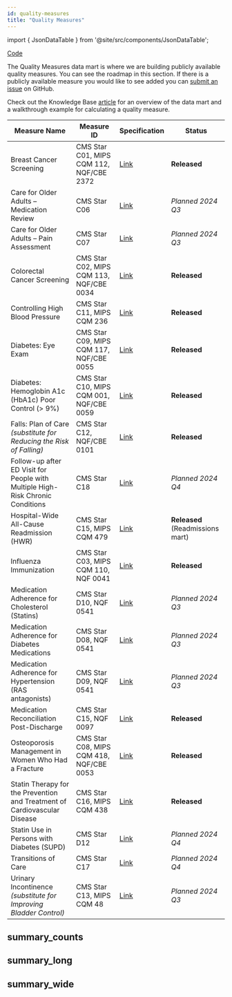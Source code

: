 ```yaml
---
id: quality-measures
title: "Quality Measures"
---
```


import { JsonDataTable } from '@site/src/components/JsonDataTable';

[Code](https://github.com/tuva-health/tuva/tree/main/models/quality_measures)

The Quality Measures data mart is where we are building publicly available 
quality measures. You can see the roadmap in this section. If there is a 
publicly available measure you would like to see added you can [submit an issue](https://github.com/tuva-health/the_tuva_project/issues) 
on GitHub.

Check out the Knowledge Base [article](../knowledge-base/quality-measures)
for an overview of the data mart and a walkthrough example for calculating a 
quality measure.

| Measure Name                                                                   | Measure ID                               | Specification                                                                 | Status                           | 
|--------------------------------------------------------------------------------|------------------------------------------|-------------------------------------------------------------------------------|----------------------------------|
| Breast Cancer Screening                                                        | CMS Star C01, MIPS CQM 112, NQF/CBE 2372 | [Link](https://qpp.cms.gov/docs/QPP_quality_measure_specifications/Claims-Registry-Measures/2023_Measure_112_MedicarePartBClaims.pdf) | **Released**                     |
| Care for Older Adults – Medication Review                                      | CMS Star C06                             | [Link](https://www.cms.gov/files/document/2024-star-ratings-technical-notes.pdf) | *Planned 2024 Q3*                |
| Care for Older Adults – Pain Assessment                                        | CMS Star C07                             | [Link](https://www.cms.gov/files/document/2024-star-ratings-technical-notes.pdf) | *Planned 2024 Q3*                |
| Colorectal Cancer Screening                                                    | CMS Star C02, MIPS CQM 113, NQF/CBE 0034 | [Link](https://qpp.cms.gov/docs/QPP_quality_measure_specifications/CQM-Measures/2023_Measure_113_MIPSCQM.pdf) | **Released**                     |
| Controlling High Blood Pressure                                                | CMS Star C11, MIPS CQM 236               | [Link](https://qpp.cms.gov/docs/QPP_quality_measure_specifications/CQM-Measures/2023_Measure_236_MIPSCQM.pdf) | **Released**                     |
| Diabetes: Eye Exam                                                             | CMS Star C09, MIPS CQM 117, NQF/CBE 0055 | [Link](https://mdinteractive.com/files/uploaded/file/CMS2024/2024_Measure_117_MIPSCQM.pdf) | **Released**                     |
| Diabetes: Hemoglobin A1c (HbA1c) Poor Control (> 9%)                           | CMS Star C10, MIPS CQM 001, NQF/CBE 0059 | [Link](https://qpp.cms.gov/docs/QPP_quality_measure_specifications/CQM-Measures/2023_Measure_001_MIPSCQM.pdf) | **Released**                     |
| Falls: Plan of Care *(substitute for Reducing the Risk of Falling)*            | CMS Star C12, NQF/CBE 0101               | [Link](https://mdinteractive.com/files/uploaded/file/CMS2024/2024_Measure_155_MIPSCQM.pdf) | **Released**                |
| Follow-up after ED Visit for People with Multiple High-Risk Chronic Conditions | CMS Star C18                             | [Link](https://www.cms.gov/files/document/2024-star-ratings-technical-notes.pdf) | *Planned 2024 Q4*                |
| Hospital-Wide All-Cause Readmission (HWR)                                      | CMS Star C15, MIPS CQM 479               | [Link](https://qualitynet.cms.gov/inpatient/measures/readmission/methodology) | **Released** (Readmissions mart) |
| Influenza Immunization                                                         | CMS Star C03, MIPS CQM 110, NQF 0041     | [Link](https://qpp.cms.gov/docs/QPP_quality_measure_specifications/CQM-Measures/2023_Measure_110_MedicarePartBClaims.pdf) | **Released**                     |
| Medication Adherence for Cholesterol (Statins)                                 | CMS Star D10, NQF 0541                   | [Link](https://www.cms.gov/files/document/2024-star-ratings-technical-notes.pdf) | *Planned 2024 Q3*                |
| Medication Adherence for Diabetes Medications                                  | CMS Star D08, NQF 0541                   | [Link](https://www.cms.gov/files/document/2024-star-ratings-technical-notes.pdf) | *Planned 2024 Q3*                |
| Medication Adherence for Hypertension (RAS antagonists)                        | CMS Star D09, NQF 0541                   | [Link](https://www.cms.gov/files/document/2024-star-ratings-technical-notes.pdf) | *Planned 2024 Q3*                |
| Medication Reconciliation Post-Discharge                                       | CMS Star C15, NQF 0097                   | [Link](https://qpp.cms.gov/docs/QPP_quality_measure_specifications/Claims-Registry-Measures/2019_Measure_046_MedicarePartBClaims.pdf) | **Released**                     |
| Osteoporosis Management in Women Who Had a Fracture                            | CMS Star C08, MIPS CQM 418, NQF/CBE 0053 | [Link](https://mdinteractive.com/files/uploaded/file/CMS2023/2023_Measure_418_MIPSCQM.pdf) | **Released**                     |
| Statin Therapy for the Prevention and Treatment of Cardiovascular Disease      | CMS Star C16, MIPS CQM 438               | [Link](https://mdinteractive.com/files/uploaded/file/CMS2024/2024_Measure_438_MIPSCQM.pdf) | **Released**                     |
| Statin Use in Persons with Diabetes (SUPD)                                     | CMS Star D12                             | [Link](https://www.cms.gov/files/document/2024-star-ratings-technical-notes.pdf) | *Planned 2024 Q4*                |
| Transitions of Care                                                            | CMS Star C17                             | [Link](https://www.cms.gov/files/document/2024-star-ratings-technical-notes.pdf) | *Planned 2024 Q4*                |
| Urinary Incontinence *(substitute for Improving Bladder Control)*              | CMS Star C13, MIPS CQM 48                | [Link](https://qpp.cms.gov/docs/QPP_quality_measure_specifications/CQM-Measures/2024_Measure_048_MIPSCQM.pdf) | *Planned 2024 Q3*                |

## summary_counts

<JsonDataTable  jsonPath="nodes.model\.the_tuva_project\.quality_measures__summary_counts.columns"  />

## summary_long

<JsonDataTable  jsonPath="nodes.model\.the_tuva_project\.quality_measures__summary_long.columns"  />

## summary_wide

<JsonDataTable  jsonPath="nodes.model\.the_tuva_project\.quality_measures__summary_wide.columns"  />
